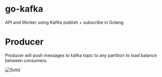 # go-kafka
API and Worker using KafKa publish + subscribe in Golang

# Producer
Producer will push messages to kafka topic to any partition to load balance between consumers.

![Solid](https://i.ibb.co/cxZb6vM/Blank-Diagram.jpg)
